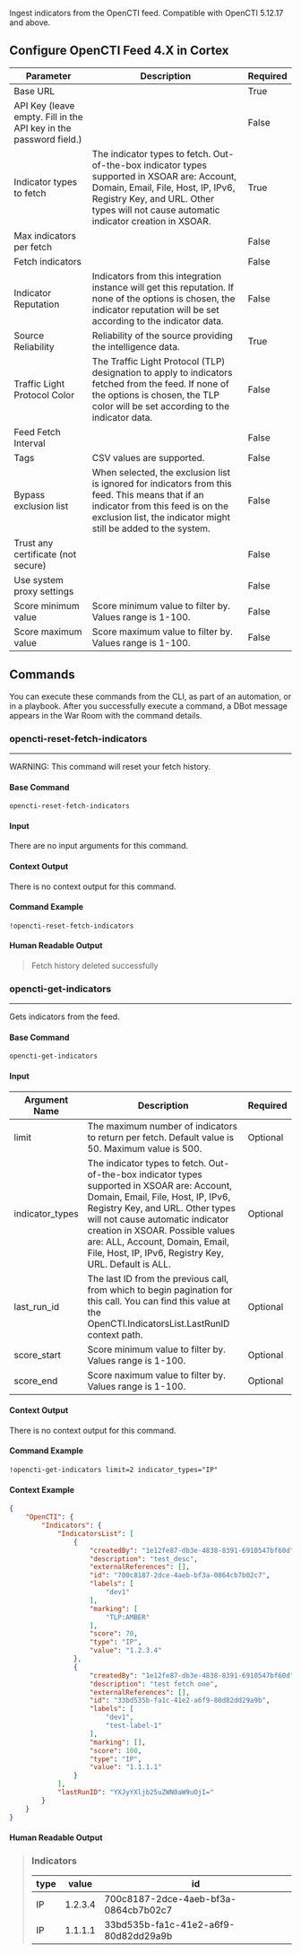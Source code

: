 Ingest indicators from the OpenCTI feed. Compatible with OpenCTI 5.12.17 and above.

## Configure OpenCTI Feed 4.X in Cortex


| **Parameter** | **Description** | **Required** |
| --- | --- | --- |
| Base URL |  | True |
| API Key (leave empty. Fill in the API key in the password field.) |  | False |
| Indicator types to fetch | The indicator types to fetch. Out-of-the-box indicator types supported in XSOAR are: Account, Domain, Email, File, Host, IP, IPv6, Registry Key, and URL. Other types will not cause automatic indicator creation in XSOAR. | True |
| Max indicators per fetch |  | False |
| Fetch indicators |  | False |
| Indicator Reputation | Indicators from this integration instance will get this reputation. If none of the options is chosen, the indicator reputation will be set according to the indicator data. | False |
| Source Reliability | Reliability of the source providing the intelligence data. | True |
| Traffic Light Protocol Color | The Traffic Light Protocol \(TLP\) designation to apply to indicators fetched from the feed. If none of the options is chosen, the TLP color will be set according to the indicator data. | False |
| Feed Fetch Interval |  | False |
| Tags | CSV values are supported. | False |
| Bypass exclusion list | When selected, the exclusion list is ignored for indicators from this feed. This means that if an indicator from this feed is on the exclusion list, the indicator might still be added to the system. | False |
| Trust any certificate (not secure) |  | False |
| Use system proxy settings |  | False |
| Score minimum value | Score minimum value to filter by. Values range is 1-100.  | False |
| Score maximum value | Score maximum value to filter by. Values range is 1-100.  | False |

## Commands

You can execute these commands from the CLI, as part of an automation, or in a playbook.
After you successfully execute a command, a DBot message appears in the War Room with the command details.

### opencti-reset-fetch-indicators

***
WARNING: This command will reset your fetch history.


#### Base Command

`opencti-reset-fetch-indicators`

#### Input

There are no input arguments for this command.

#### Context Output

There is no context output for this command.

#### Command Example

```!opencti-reset-fetch-indicators```

#### Human Readable Output

>Fetch history deleted successfully

### opencti-get-indicators

***
Gets indicators from the feed.


#### Base Command

`opencti-get-indicators`

#### Input

| **Argument Name** | **Description** | **Required** |
| --- | --- | --- |
| limit | The maximum number of indicators to return per fetch. Default value is 50. Maximum value is 500. | Optional | 
| indicator_types | The indicator types to fetch. Out-of-the-box indicator types supported in XSOAR are: Account, Domain, Email, File, Host, IP, IPv6, Registry Key, and URL. Other types will not cause automatic indicator creation in XSOAR. Possible values are: ALL, Account, Domain, Email, File, Host, IP, IPv6, Registry Key, URL. Default is ALL. | Optional | 
| last_run_id | The last ID from the previous call, from which to begin pagination for this call. You can find this value at the OpenCTI.IndicatorsList.LastRunID context path. | Optional | 
| score_start | Score minimum value to filter by. Values range is 1-100. | Optional | 
| score_end | Score naximum value to filter by. Values range is 1-100. | Optional | 


#### Context Output

There is no context output for this command.

#### Command Example

```!opencti-get-indicators limit=2 indicator_types="IP"```

#### Context Example

```json
{
    "OpenCTI": {
        "Indicators": {
            "IndicatorsList": [
                {
                    "createdBy": "1e12fe87-db3e-4838-8391-6910547bf60d",
                    "description": "test_desc",
                    "externalReferences": [],
                    "id": "700c8187-2dce-4aeb-bf3a-0864cb7b02c7",
                    "labels": [
                        "dev1"
                    ],
                    "marking": [
                        "TLP:AMBER"
                    ],
                    "score": 70,
                    "type": "IP",
                    "value": "1.2.3.4"
                },
                {
                    "createdBy": "1e12fe87-db3e-4838-8391-6910547bf60d",
                    "description": "test fetch one",
                    "externalReferences": [],
                    "id": "33bd535b-fa1c-41e2-a6f9-80d82dd29a9b",
                    "labels": [
                        "dev1",
                        "test-label-1"
                    ],
                    "marking": [],
                    "score": 100,
                    "type": "IP",
                    "value": "1.1.1.1"
                }
            ],
            "lastRunID": "YXJyYXljb25uZWN0aW9uOjI="
        }
    }
}
```

#### Human Readable Output

>### Indicators
>
>|type|value|id|
>|---|---|---|
>| IP | 1.2.3.4 | 700c8187-2dce-4aeb-bf3a-0864cb7b02c7 |
>| IP | 1.1.1.1 | 33bd535b-fa1c-41e2-a6f9-80d82dd29a9b |
